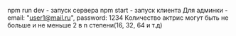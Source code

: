 npm run dev - запуск сервера
npm start - запуск клиента
Для админки - email: "user1@mail.ru", password: 1234
Количество актрис могут быть не больше и не меньше 2 в n степени(16, 32, 64 и т.д)

